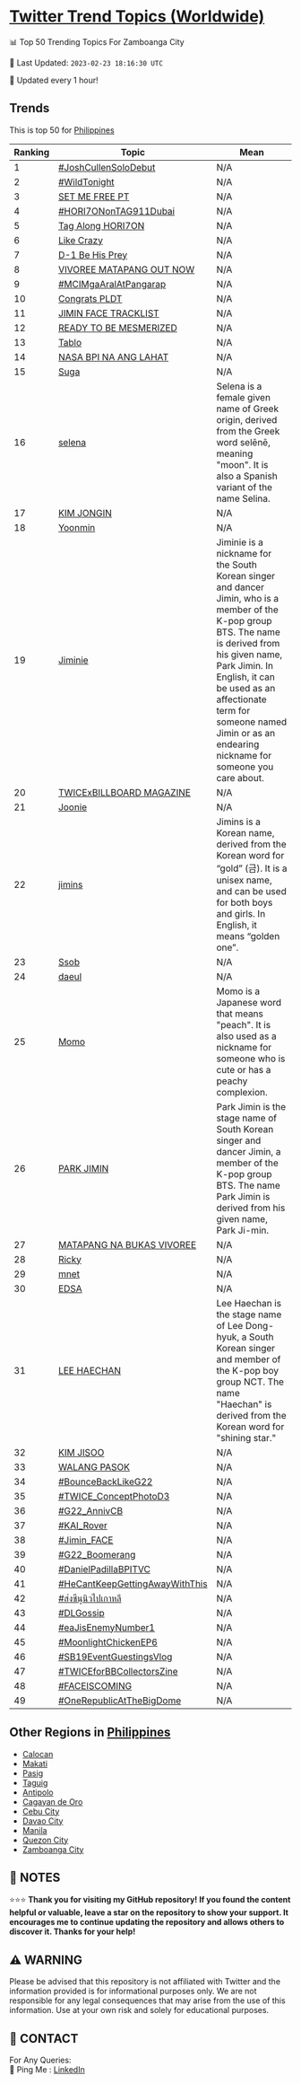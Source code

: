 [Twitter Trend Topics (Worldwide)](https://github.com/ErcinDedeoglu/Twitter-Trend-Topics)
==========


📊 Top 50 Trending Topics For Zamboanga City

📆 Last Updated: `2023-02-23 18:16:30 UTC`

🔧 Updated every 1 hour!


## Trends

This is top 50 for [Philippines](</Philippines>)

| Ranking | Topic | Mean |
| ------- | ------------ | ------------ |
| 1 | [#JoshCullenSoloDebut](http://twitter.com/search?q=%23JoshCullenSoloDebut) | N/A |
| 2 | [#WildTonight](http://twitter.com/search?q=%23WildTonight) | N/A |
| 3 | [SET ME FREE PT](http://twitter.com/search?q=SET+ME+FREE+PT) | N/A |
| 4 | [#HORI7ONonTAG911Dubai](http://twitter.com/search?q=%23HORI7ONonTAG911Dubai) | N/A |
| 5 | [Tag Along HORI7ON](http://twitter.com/search?q=Tag+Along+HORI7ON) | N/A |
| 6 | [Like Crazy](http://twitter.com/search?q=Like+Crazy) | N/A |
| 7 | [D-1 Be His Prey](http://twitter.com/search?q=D-1+Be+His+Prey) | N/A |
| 8 | [VIVOREE MATAPANG OUT NOW](http://twitter.com/search?q=VIVOREE+MATAPANG+OUT+NOW) | N/A |
| 9 | [#MCIMgaAralAtPangarap](http://twitter.com/search?q=%23MCIMgaAralAtPangarap) | N/A |
| 10 | [Congrats PLDT](http://twitter.com/search?q=Congrats+PLDT) | N/A |
| 11 | [JIMIN FACE TRACKLIST](http://twitter.com/search?q=JIMIN+FACE+TRACKLIST) | N/A |
| 12 | [READY TO BE MESMERIZED](http://twitter.com/search?q=READY+TO+BE+MESMERIZED) | N/A |
| 13 | [Tablo](http://twitter.com/search?q=Tablo) | N/A |
| 14 | [NASA BPI NA ANG LAHAT](http://twitter.com/search?q=NASA+BPI+NA+ANG+LAHAT) | N/A |
| 15 | [Suga](http://twitter.com/search?q=Suga) | N/A |
| 16 | [selena](http://twitter.com/search?q=selena) | Selena is a female given name of Greek origin, derived from the Greek word selēnē, meaning "moon". It is also a Spanish variant of the name Selina. |
| 17 | [KIM JONGIN](http://twitter.com/search?q=KIM+JONGIN) | N/A |
| 18 | [Yoonmin](http://twitter.com/search?q=Yoonmin) | N/A |
| 19 | [Jiminie](http://twitter.com/search?q=Jiminie) | Jiminie is a nickname for the South Korean singer and dancer Jimin, who is a member of the K-pop group BTS. The name is derived from his given name, Park Jimin. In English, it can be used as an affectionate term for someone named Jimin or as an endearing nickname for someone you care about. |
| 20 | [TWICExBILLBOARD MAGAZINE](http://twitter.com/search?q=TWICExBILLBOARD+MAGAZINE) | N/A |
| 21 | [Joonie](http://twitter.com/search?q=Joonie) | N/A |
| 22 | [jimins](http://twitter.com/search?q=jimins) | Jimins is a Korean name, derived from the Korean word for “gold” (금). It is a unisex name, and can be used for both boys and girls. In English, it means “golden one”. |
| 23 | [Ssob](http://twitter.com/search?q=Ssob) | N/A |
| 24 | [daeul](http://twitter.com/search?q=daeul) | N/A |
| 25 | [Momo](http://twitter.com/search?q=Momo) | Momo is a Japanese word that means "peach". It is also used as a nickname for someone who is cute or has a peachy complexion. |
| 26 | [PARK JIMIN](http://twitter.com/search?q=PARK+JIMIN) | Park Jimin is the stage name of South Korean singer and dancer Jimin, a member of the K-pop group BTS. The name Park Jimin is derived from his given name, Park Ji-min. |
| 27 | [MATAPANG NA BUKAS VIVOREE](http://twitter.com/search?q=MATAPANG+NA+BUKAS+VIVOREE) | N/A |
| 28 | [Ricky](http://twitter.com/search?q=Ricky) | N/A |
| 29 | [mnet](http://twitter.com/search?q=mnet) | N/A |
| 30 | [EDSA](http://twitter.com/search?q=EDSA) | N/A |
| 31 | [LEE HAECHAN](http://twitter.com/search?q=LEE+HAECHAN) | Lee Haechan is the stage name of Lee Dong-hyuk, a South Korean singer and member of the K-pop boy group NCT. The name "Haechan" is derived from the Korean word for "shining star." |
| 32 | [KIM JISOO](http://twitter.com/search?q=KIM+JISOO) | N/A |
| 33 | [WALANG PASOK](http://twitter.com/search?q=WALANG+PASOK) | N/A |
| 34 | [#BounceBackLikeG22](http://twitter.com/search?q=%23BounceBackLikeG22) | N/A |
| 35 | [#TWICE_ConceptPhotoD3](http://twitter.com/search?q=%23TWICE_ConceptPhotoD3) | N/A |
| 36 | [#G22_AnnivCB](http://twitter.com/search?q=%23G22_AnnivCB) | N/A |
| 37 | [#KAI_Rover](http://twitter.com/search?q=%23KAI_Rover) | N/A |
| 38 | [#Jimin_FACE](http://twitter.com/search?q=%23Jimin_FACE) | N/A |
| 39 | [#G22_Boomerang](http://twitter.com/search?q=%23G22_Boomerang) | N/A |
| 40 | [#DanielPadillaBPITVC](http://twitter.com/search?q=%23DanielPadillaBPITVC) | N/A |
| 41 | [#HeCantKeepGettingAwayWithThis](http://twitter.com/search?q=%23HeCantKeepGettingAwayWithThis) | N/A |
| 42 | [#ส่งซีนุนิวไปเกาหลี](http://twitter.com/search?q=%23%e0%b8%aa%e0%b9%88%e0%b8%87%e0%b8%8b%e0%b8%b5%e0%b8%99%e0%b8%b8%e0%b8%99%e0%b8%b4%e0%b8%a7%e0%b9%84%e0%b8%9b%e0%b9%80%e0%b8%81%e0%b8%b2%e0%b8%ab%e0%b8%a5%e0%b8%b5) | N/A |
| 43 | [#DLGossip](http://twitter.com/search?q=%23DLGossip) | N/A |
| 44 | [#eaJisEnemyNumber1](http://twitter.com/search?q=%23eaJisEnemyNumber1) | N/A |
| 45 | [#MoonlightChickenEP6](http://twitter.com/search?q=%23MoonlightChickenEP6) | N/A |
| 46 | [#SB19EventGuestingsVlog](http://twitter.com/search?q=%23SB19EventGuestingsVlog) | N/A |
| 47 | [#TWICEforBBCollectorsZine](http://twitter.com/search?q=%23TWICEforBBCollectorsZine) | N/A |
| 48 | [#FACEISCOMING](http://twitter.com/search?q=%23FACEISCOMING) | N/A |
| 49 | [#OneRepublicAtTheBigDome](http://twitter.com/search?q=%23OneRepublicAtTheBigDome) | N/A |



## Other Regions in [Philippines](</Philippines>)

* [Calocan](</Philippines/Calocan.md>)
* [Makati](</Philippines/Makati.md>)
* [Pasig](</Philippines/Pasig.md>)
* [Taguig](</Philippines/Taguig.md>)
* [Antipolo](</Philippines/Antipolo.md>)
* [Cagayan de Oro](</Philippines/Cagayan de Oro.md>)
* [Cebu City](</Philippines/Cebu City.md>)
* [Davao City](</Philippines/Davao City.md>)
* [Manila](</Philippines/Manila.md>)
* [Quezon City](</Philippines/Quezon City.md>)
* [Zamboanga City](</Philippines/Zamboanga City.md>)



## 📝 NOTES

⭐⭐⭐ **Thank you for visiting my GitHub repository! If you found the content helpful or valuable, leave a star on the repository to show your support. It encourages me to continue updating the repository and allows others to discover it. Thanks for your help!**


## ⚠️ WARNING

Please be advised that this repository is not affiliated with Twitter and the information provided is for informational purposes only. We are not responsible for any legal consequences that may arise from the use of this information. Use at your own risk and solely for educational purposes.


## 📨 CONTACT

 For Any Queries:  
            🏓 Ping Me : [LinkedIn](https://www.linkedin.com/in/ercindedeoglu/)
